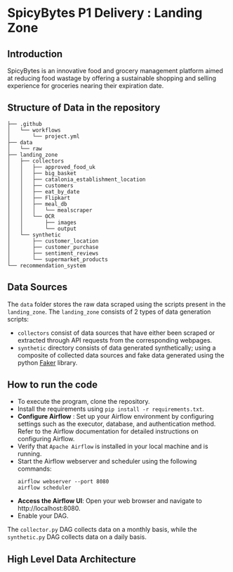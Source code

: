 # SpicyBytes P1 Delivery : Landing Zone

## Introduction
SpicyBytes is an innovative food and grocery management platform aimed at reducing food wastage by offering a sustainable shopping and selling experience for groceries nearing their expiration date. 

## Structure of Data in the repository

```plaintext
├── .github
│   └── workflows
│       └── project.yml
├── data
│   └── raw
├── landing_zone
│   ├── collectors
│   │   ├── approved_food_uk
│   │   ├── big_basket
│   │   ├── catalonia_establishment_location
│   │   ├── customers
│   │   ├── eat_by_date
│   │   ├── Flipkart
│   │   ├── meal_db
│   │   │   └── mealscraper
│   │   └── OCR
│   │       ├── images
│   │       └── output
│   └── synthetic
│       ├── customer_location
│       ├── customer_purchase
│       ├── sentiment_reviews
│       └── supermarket_products
└── recommendation_system

```

## Data Sources

The `data` folder stores the raw data scraped using the scripts present in the `landing_zone`. The `landing_zone` consists of 2 types of data generation scripts:
- `collectors` consist of data sources that have either been scraped or extracted through API requests from the corresponding webpages.
- `synthetic` directory consists of data generated synthetically; using a composite of collected data sources and fake data generated using the python [Faker](https://pypi.org/project/Faker/0.7.4/) library.


## How to run the code

- To execute the program, clone the repository.
- Install the requirements using `pip install -r requirements.txt`.
- **Configure Airflow** : Set up your Airflow environment by configuring settings such as the executor, database, and authentication method. Refer to the Airflow documentation for detailed instructions on configuring Airflow.
- Verify that `Apache Airflow` is installed in your local machine and is running.
- Start the Airflow webserver and scheduler using the following commands:
  ```
  airflow webserver --port 8080
  airflow scheduler
  ```
- **Access the Airflow UI**: Open your web browser and navigate to http://localhost:8080.
- Enable your DAG.

The `collector.py` DAG collects data on a monthly basis, while the `synthetic.py` DAG collects data on a daily basis.


## High Level Data Architecture



